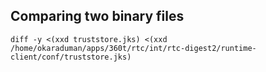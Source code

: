 ## Comparing two binary files

```
diff -y <(xxd truststore.jks) <(xxd /home/okaraduman/apps/360t/rtc/int/rtc-digest2/runtime-client/conf/truststore.jks)
```
